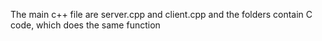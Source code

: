 The main c++ file are server.cpp and client.cpp and the folders contain C code, which does the same function

